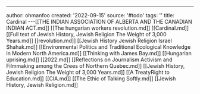 ---
author: ohmanfoo
created: '2022-09-15'
source: '#todo'
tags: ''
title: Cardinal
---[[THE INDIAN ASSOCIATION OF ALBERTA AND THE CANADIAN INDIAN ACT.md]]
[[The hungarian workers revolution.md]]
[[Cardinal.md]]
[[Full text of Jewish History, Jewish Religion The Weight of 3,000 Years.md]]
[[revolution.md]]
[[Jewish History Jewish Religion Israel Shahak.md]]
[[Environmental Politics and Traditional Ecological Knowledge in Modern North America.md]]
[[Thinking with James Bay.md]]
[[Hungarian uprising.md]]
[[2022.md]]
[[Reflections on Journalism Activism and Filmmaking among the Crees of Northern Quebec.md]]
[[Jewish History, Jewish Religion The Weight of 3,000 Years.md]]
[[A TreatyRight to Education.md]]
[[CIA.md]]
[[The Ethic of Talking Softly.md]]
[[Jewish History, Jewish Religion.md]]
